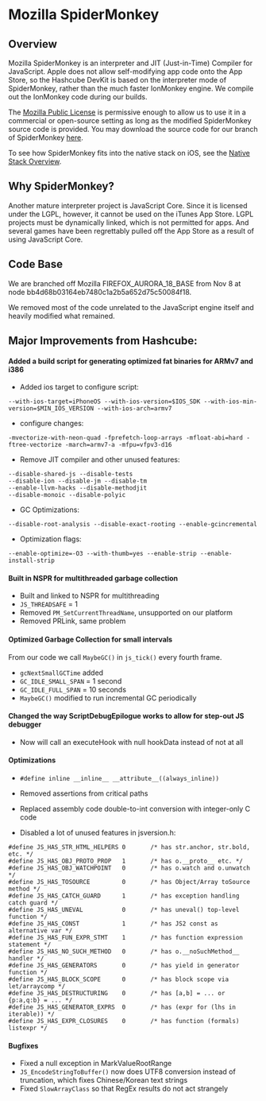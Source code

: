 # Mozilla SpiderMonkey

## Overview

Mozilla SpiderMonkey is an interpreter and JIT (Just-in-Time) Compiler for JavaScript.  Apple does not allow self-modifying app code onto the App Store, so the Hashcube DevKit is based on the interpreter mode of SpiderMonkey, rather than the much faster IonMonkey engine.  We compile out the IonMonkey code during our builds.

The [Mozilla Public License](http://en.wikipedia.org/wiki/Mozilla_Public_License) is permissive enough to allow us to use it in a commercial or open-source setting as long as the modified SpiderMonkey source code is provided.  You may download the source code for our branch of SpiderMonkey [here](https://github.com/Hashcube/spidermonkey-ios).

To see how SpiderMonkey fits into the native stack on iOS, see the [Native Stack Overview](./native-stack.html).

## Why SpiderMonkey?

Another mature interpreter project is JavaScript Core.  Since it is licensed under the LGPL, however, it cannot be used on the iTunes App Store.  LGPL projects must be dynamically linked, which is not permitted for apps.  And several games have been regrettably pulled off the App Store as a result of using JavaScript Core.

## Code Base

We are branched off Mozilla FIREFOX_AURORA_18_BASE from Nov 8 at node bb4d68b03164eb7480c1a2b5a652d75c50084f18.

We removed most of the code unrelated to the JavaScript engine itself and heavily modified what remained.

## Major Improvements from Hashcube:

#### Added a build script for generating optimized fat binaries for ARMv7 and i386

+ Added ios target to configure script:

`--with-ios-target=iPhoneOS --with-ios-version=$IOS_SDK --with-ios-min-version=$MIN_IOS_VERSION --with-ios-arch=armv7`

+ configure changes:

`-mvectorize-with-neon-quad -fprefetch-loop-arrays -mfloat-abi=hard -ftree-vectorize -march=armv7-a -mfpu=vfpv3-d16`

+ Remove JIT compiler and other unused features:

~~~
--disable-shared-js --disable-tests
--disable-ion --disable-jm --disable-tm
--enable-llvm-hacks --disable-methodjit
--disable-monoic --disable-polyic
~~~

+ GC Optimizations:

`--disable-root-analysis --disable-exact-rooting --enable-gcincremental`

+ Optimization flags:

`--enable-optimize=-O3 --with-thumb=yes --enable-strip --enable-install-strip`


#### Built in NSPR for multithreaded garbage collection

+ Built and linked to NSPR for multithreading
+ `JS_THREADSAFE` = 1
+ Removed `PM_SetCurrentThreadName`, unsupported on our platform
+ Removed PRLink, same problem


#### Optimized Garbage Collection for small intervals

From our code we call `MaybeGC()` in `js_tick()` every fourth frame.

+ `gcNextSmallGCTime` added
+ `GC_IDLE_SMALL_SPAN` = 1 second
+ `GC_IDLE_FULL_SPAN` = 10 seconds
+ `MaybeGC()` modified to run incremental GC periodically


#### Changed the way ScriptDebugEpilogue works to allow for step-out JS debugger

+ Now will call an executeHook with null hookData instead of not at all


#### Optimizations

+ `#define inline __inline__ __attribute__((always_inline))`
+ Removed assertions from critical paths
+ Replaced assembly code double-to-int conversion with integer-only C code

+ Disabled a lot of unused features in jsversion.h:

~~~
#define JS_HAS_STR_HTML_HELPERS 0       /* has str.anchor, str.bold, etc. */
#define JS_HAS_OBJ_PROTO_PROP   1       /* has o.__proto__ etc. */
#define JS_HAS_OBJ_WATCHPOINT   0       /* has o.watch and o.unwatch */
#define JS_HAS_TOSOURCE         0       /* has Object/Array toSource method */
#define JS_HAS_CATCH_GUARD      1       /* has exception handling catch guard */
#define JS_HAS_UNEVAL           0       /* has uneval() top-level function */
#define JS_HAS_CONST            1       /* has JS2 const as alternative var */
#define JS_HAS_FUN_EXPR_STMT    1       /* has function expression statement */
#define JS_HAS_NO_SUCH_METHOD   0       /* has o.__noSuchMethod__ handler */
#define JS_HAS_GENERATORS       0       /* has yield in generator function */
#define JS_HAS_BLOCK_SCOPE      0       /* has block scope via let/arraycomp */
#define JS_HAS_DESTRUCTURING    0       /* has [a,b] = ... or {p:a,q:b} = ... */
#define JS_HAS_GENERATOR_EXPRS  0       /* has (expr for (lhs in iterable)) */
#define JS_HAS_EXPR_CLOSURES    0       /* has function (formals) listexpr */
~~~

#### Bugfixes

+ Fixed a null exception in MarkValueRootRange
+ `JS_EncodeStringToBuffer()` now does UTF8 conversion instead of truncation,
	which fixes Chinese/Korean text strings
+ Fixed `SlowArrayClass` so that RegEx results do not act strangely
